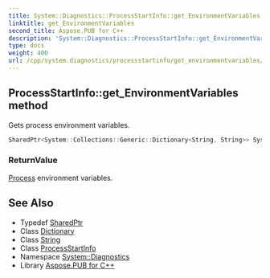 ```yaml
---
title: System::Diagnostics::ProcessStartInfo::get_EnvironmentVariables method
linktitle: get_EnvironmentVariables
second_title: Aspose.PUB for C++
description: 'System::Diagnostics::ProcessStartInfo::get_EnvironmentVariables method. Gets process environment variables in C++.'
type: docs
weight: 400
url: /cpp/system.diagnostics/processstartinfo/get_environmentvariables/
---
```

## ProcessStartInfo::get_EnvironmentVariables method


Gets process environment variables.

```cpp
SharedPtr<System::Collections::Generic::Dictionary<String, String>> System::Diagnostics::ProcessStartInfo::get_EnvironmentVariables() const
```


### ReturnValue

[Process](../../process/) environment variables.

## See Also

* Typedef [SharedPtr](../../../system/sharedptr/)
* Class [Dictionary](../../../system.collections.generic/dictionary/)
* Class [String](../../../system/string/)
* Class [ProcessStartInfo](../)
* Namespace [System::Diagnostics](../../)
* Library [Aspose.PUB for C++](../../../)
